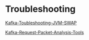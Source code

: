 # Troubleshooting


[Kafka-Toubleshooting-JVM-SWAP](Kafka-Toubleshooting-JVM-SWAP/Kafka-Toubleshooting-JVM-SWAP.md)

[Kafka-Request-Packet-Analysis-Tools](Kafka-Request-Packet-Analysis-Tools/Kafka-Request-Packet-Analysis-Tools.md)
